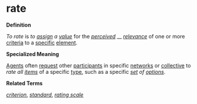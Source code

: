 # rate

**Definition**

_To rate_ is _to_ [_assign_](https://github.com/gcassel/Modular-Organization-Terminology/blob/master/terms/assign.md) _a_ [_value_](https://github.com/gcassel/Modular-Organization-Terminology/blob/master/terms/value.md) for the [_perceived_](https://github.com/gcassel/Modular-Organization-Terminology/blob/master/terms/perceive.md) __ [_relevance_](https://github.com/gcassel/Modular-Organization-Terminology/blob/master/terms/relevance.md) of one or more [criteria](https://github.com/gcassel/Modular-Organization-Terminology/blob/master/terms/criterion.md) to a [specific](https://github.com/gcassel/Modular-Organization-Terminology/blob/master/terms/specific.md) [element](https://github.com/gcassel/Modular-Organization-Terminology/blob/master/terms/element.md).

**Specialized Meaning**

[Agents](https://github.com/gcassel/Modular-Organization-Terminology/blob/master/terms/agent.md) often [request](https://github.com/gcassel/Modular-Organization-Terminology/blob/master/terms/request.md) other [participants](https://github.com/gcassel/Modular-Organization-Terminology/blob/master/terms/participate.md) in specific [networks](https://github.com/gcassel/Modular-Organization-Terminology/blob/master/terms/network.md) or [collective](https://github.com/gcassel/Modular-Organization-Terminology/blob/master/terms/collective.md) to _rate all_ [_items_](https://github.com/gcassel/Modular-Organization-Terminology/blob/master/terms/item.md) of a specific [type](https://github.com/gcassel/Modular-Organization-Terminology/blob/master/terms/type.md), such as a specific [_set_](https://github.com/gcassel/Modular-Organization-Terminology/blob/master/terms/set.md) _of_ [_options_](https://github.com/gcassel/Modular-Organization-Terminology/blob/master/terms/option.md).

**Related Terms**

[_criterion_](https://github.com/gcassel/Modular-Organization-Terminology/blob/master/terms/criterion.md), [_standard_](https://github.com/gcassel/Modular-Organization-Terminology/blob/master/terms/standard.md), [_rating scale_](https://github.com/gcassel/Modular-Organization-Terminology/blob/master/terms/rating-scale.md)
